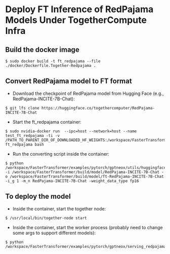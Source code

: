 # Deploy FT Inference of RedPajama Models Under TogetherCompute Infra

## Build the docker image

```shell
$ sudo docker build -t ft_redpajama --file ./docker/Dockerfile.Together-Redpajama .
```

## Convert RedPajama model to FT format

- Download the checkpoint of RedPajama model from Hugging Face (e.g., RedPajama-INCITE-7B-Chat):

```shell
$ git lfs clone https://huggingface.co/togethercomputer/RedPajama-INCITE-7B-Chat
```

- Start the ft_redpajama container:

```shell
$ sudo nvidia-docker run  --ipc=host --network=host --name test_ft_redpajama -ti -v /PATH_TO_PARENT_DIR_OF_DOWNLOADED_HF_WEIGHTS:/workspace/FasterTransformer/build/model ft_redpajama bash
```

- Run the converting script inside the container:

```shell
$ python /workspace/FasterTransformer/examples/pytorch/gptneox/utils/huggingface_gptneox_convert.py -i /workspace/FasterTransformer/build/model/RedPajama-INCITE-7B-Chat -o /workspace/FasterTransformer/build/model/ft-RedPajama-INCITE-7B-Chat -i_g 1 -m_n RedPajama-INCITE-7B-Chat -weight_data_type fp16
```

## To deploy the model

- Inside the container, start the together node:

```shell
$ /usr/local/bin/together-node start
```

- Inside the container, start the worker process (probably need to change some args to support different models):

```shell
$ python /workspace/FasterTransformer/examples/pytorch/gptneox/serving_redpajama_single_gpu.py
```
